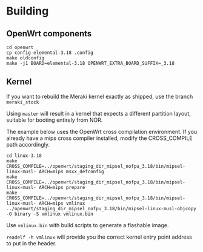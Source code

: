 # Building

## OpenWrt components
```
cd openwrt
cp config-elemental-3.18 .config
make oldconfig
make -j1 BOARD=elemental-3.18 OPENWRT_EXTRA_BOARD_SUFFIX=_3.18
```

## Kernel

If you want to rebuild the Meraki kernel exactly as shipped, use the branch `meraki_stock`

Using `master` will result in a kernel that expects a different partition layout, suitable for booting entirely from NOR.

The example below uses the OpenWrt cross compilation environment. If you already have a mips cross compiler installed, modify the CROSS_COMPILE path accordingly.

```
cd linux-3.18
make CROSS_COMPILE=../openwrt/staging_dir_mipsel_nofpu_3.18/bin/mipsel-linux-musl- ARCH=mips msxx_defconfig
make CROSS_COMPILE=../openwrt/staging_dir_mipsel_nofpu_3.18/bin/mipsel-linux-musl- ARCH=mips prepare
make CROSS_COMPILE=../openwrt/staging_dir_mipsel_nofpu_3.18/bin/mipsel-linux-musl- ARCH=mips vmlinux
../openwrt/staging_dir_mipsel_nofpu_3.18/bin/mipsel-linux-musl-objcopy -O binary -S vmlinux vmlinux.bin
```

Use `vmlinux.bin` with build scripts to generate a flashable image.

`readelf -h vmlinux` will provide you the correct kernel entry point address to put in the header.
